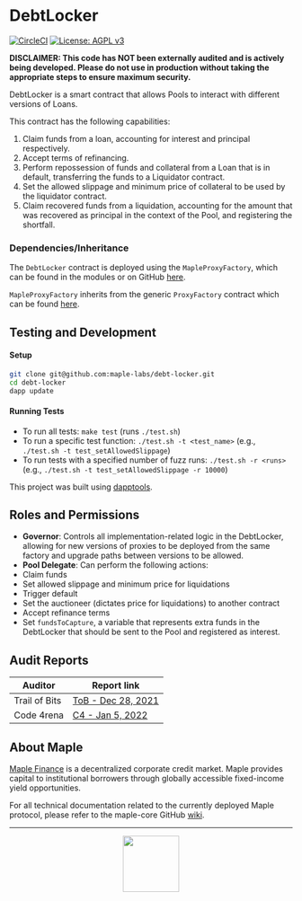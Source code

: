 # DebtLocker

[![CircleCI](https://circleci.com/gh/maple-labs/debt-locker/tree/main.svg?style=svg)](https://circleci.com/gh/maple-labs/debt-locker/tree/main) [![License: AGPL v3](https://img.shields.io/badge/License-AGPL%20v3-blue.svg)](https://www.gnu.org/licenses/agpl-3.0)

**DISCLAIMER: This code has NOT been externally audited and is actively being developed. Please do not use in production without taking the appropriate steps to ensure maximum security.**

DebtLocker is a smart contract that allows Pools to interact with different versions of Loans. 

This contract has the following capabilities:
1. Claim funds from a loan, accounting for interest and principal respectively.
2. Accept terms of refinancing.
3. Perform repossession of funds and collateral from a Loan that is in default, transferring the funds to a Liquidator contract.
4. Set the allowed slippage and minimum price of collateral to be used by the liquidator contract.
4. Claim recovered funds from a liquidation, accounting for the amount that was recovered as principal in the context of the Pool, and registering the shortfall.

### Dependencies/Inheritance
The `DebtLocker` contract is deployed using the `MapleProxyFactory`, which can be found in the modules or on GitHub [here](https://github.com/maple-labs/maple-proxy-factory). 

`MapleProxyFactory` inherits from the generic `ProxyFactory` contract which can be found [here](https://github.com/maple-labs/proxy-factory).

## Testing and Development
#### Setup
```sh
git clone git@github.com:maple-labs/debt-locker.git
cd debt-locker
dapp update
```
#### Running Tests
- To run all tests: `make test` (runs `./test.sh`)
- To run a specific test function: `./test.sh -t <test_name>` (e.g., `./test.sh -t test_setAllowedSlippage`)
- To run tests with a specified number of fuzz runs: `./test.sh -r <runs>` (e.g., `./test.sh -t test_setAllowedSlippage -r 10000`)

This project was built using [dapptools](https://github.com/dapphub/dapptools).

## Roles and Permissions
- **Governor**: Controls all implementation-related logic in the DebtLocker, allowing for new versions of proxies to be deployed from the same factory and upgrade paths between versions to be allowed.
- **Pool Delegate**: Can perform the following actions:
- Claim funds
- Set allowed slippage and minimum price for liquidations
- Trigger default
- Set the auctioneer (dictates price for liquidations) to another contract
- Accept refinance terms
- Set `fundsToCapture`, a variable that represents extra funds in the DebtLocker that should be sent to the Pool and registered as interest.

## Audit Reports
| Auditor | Report link |
|---|---|
| Trail of Bits                            | [ToB - Dec 28, 2021](https://docs.google.com/viewer?url=https://github.com/maple-labs/maple-core/files/7847684/Maple.Finance.-.Final.Report_v3.pdf) |
| Code 4rena                             | [C4 - Jan 5, 2022](https://code4rena.com/reports/2021-12-maple/) |

## About Maple
[Maple Finance](https://maple.finance) is a decentralized corporate credit market. Maple provides capital to institutional borrowers through globally accessible fixed-income yield opportunities.

For all technical documentation related to the currently deployed Maple protocol, please refer to the maple-core GitHub [wiki](https://github.com/maple-labs/maple-core/wiki).

---

<p align="center">
  <img src="https://user-images.githubusercontent.com/44272939/116272804-33e78d00-a74f-11eb-97ab-77b7e13dc663.png" height="100" />
</p>
